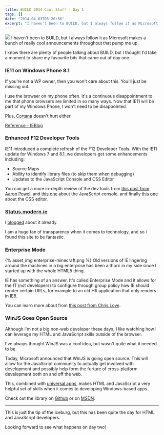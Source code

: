 ```yaml
---
title: BUILD 2014 Cool Stuff - Day 1
tags: []
date: "2014-04-03T05:26:56"
excerpt: "I haven't been to BUILD, but I always follow it as Microsoft makes a bunch of really cool announcements throughout that pump me up."
---
```


[1]: microsoft-build.jpg

![][1] I haven't been to BUILD, but I always follow it as Microsoft makes a bunch of really cool announcements throughout that pump me up.

I know there are plenty of people talking about BUILD, but I thought I'd take a moment to share my favourite bits that came out of day one.

### IE11 on Windows Phone 8.1

If you're not a WP owner, then you won't care about this. You'll just be missing out.

I use the browser on my phone often. It's a continuous disappointment to me that phone browsers are limited in so many ways. Now that IE11 will be part of my Windows Phone, I won't need to be disappointed.

Plus, [Cortana](http://arstechnica.com/information-technology/2014/04/microsoft-announces-windows-phone-8-1-with-cortana-coming-in-april/) doesn't hurt either.

[Reference - IEBlog](http://blogs.msdn.com/b/ie/archive/2014/04/02/announcing-an-updated-version-of-internet-explorer-11-available-on-windows-8-1-windows-7-and-windows-phone-8-1.aspx)

### Enhanced F12 Developer Tools

IE11 introduced a complete refresh of the F12 Developer Tools. With the IE11 update for Windows 7 and 8.1, we developers get some enhancements including:

*   Source Maps
*   Ability to identify library files (to skip them when debugging)
*   Updates to the JavaScript Console and CSS Editor

You can get a more in-depth review of the dev tools from [this post from Aaron Powell](http://www.aaron-powell.com/posts/2014-04-03-f12-refresh-the-javascript-debugger.html) and [this one](http://www.aaron-powell.com/posts/2014-04-03-f12-refresh-the-javascript-console.html) about the JavaScript console, and finally [this one](http://www.aaron-powell.com/posts/2014-04-03-f12-refresh-css-editor.html) about the CSS editor.

### [Status.modern.ie](http://status.modern.ie)

I [blogged](http://www.davidwesst.com/answering-the-question-when-will-ie-support-that-html-feature/) about it already. 

I am a huge fan of transparency when it comes to technology, and so I found this site to be fantastic.

### Enterprise Mode

{% asset_img enterprise-minecraft.png %}
Old versions of IE lingering around the machines in a big enterprise has been a thorn in my side since I started up with the whole HTML5 thing.

IE has something of an answer. It's called Enterprise Mode and it allows for the IT (not developers) to configure through group policy how IE should render certain URLs, for example to an old HR application that only renders in IE8.

You can learn more about from [this post from Chris Love](http://love2dev.com/#!article/The-New-Internet-Explorer-Enterprise-Mode-or-Why-You-Should-Never-Use-IE-8-Anymore).

### WinJS Goes Open Source

Although I'm not a big non-web developer these days, I like watching how I can leverage my HTML and JavaScript skills outside of the browser.

I've always thought WinJS was a cool idea, but wasn't quite what it needed to be. 

Today, Microsoft announced that WinJS is going open source. This will allow for the JavaScript community to actually get involved with development and possibly help form the furture of cross-platform development both on and off the web.

This, combined with [universal apps](http://wmpoweruser.com/microsoft-introduces-universal-windows-apps/), makes HTML and JavaScript a very helpful set of skills when it comes to developing Windows-based apps.

Check out the library on [Github](https://github.com/winjs/winjs/) or on [MSDN](http://msdn.microsoft.com/en-us/windows/dn632015).

* * *

This is just the tip of the iceburg, but this has been quite the day for HTML and JavaScript developers.

Looking forward to see what happens on day two!